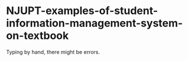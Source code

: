 # NJUPT-examples-of-student-information-management-system-on-textbook
Typing by hand, there might be errors.
